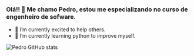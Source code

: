 ### Olá!! 👋 Me chamo Pedro, estou me especializando no curso de engenheiro de sofware. 

- 🔭 I’m currently excited to help others.
- 🌱 I’m currently learning python to improve myself.


![Pedro GitHub stats](https://github-readme-stats.vercel.app/api?username=PedrodosSantos37&show_icons=true&theme=tokyonight)

